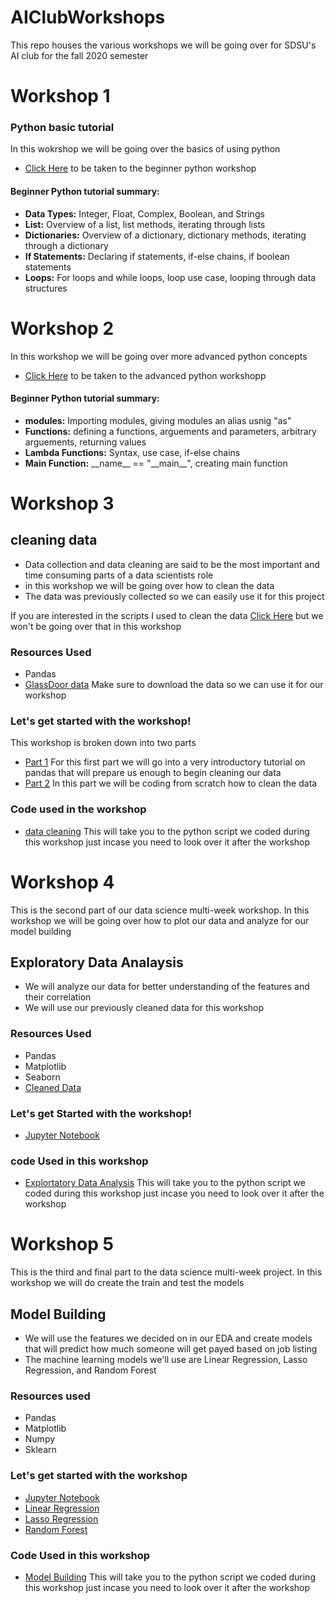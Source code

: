 # AIClubWorkshops
This repo houses the various workshops we will be going over for SDSU's AI club for the fall 2020 semester
# Workshop 1
### Python basic tutorial
In this wokrshop we will be going over the basics of using python
- [Click Here](https://github.com/HectorENevarez/AIClubWorkshops/blob/master/workshop1-Python_One/python_tutorial.ipynb) to be taken to the beginner python workshop<br>
#### Beginner Python tutorial summary:
- **Data Types:** Integer, Float, Complex, Boolean, and Strings
- **List:** Overview of a list, list methods, iterating through lists
- **Dictionaries:** Overview of a dictionary, dictionary methods, iterating through a dictionary
- **If Statements:** Declaring if statements, if-else chains, if boolean statements
- **Loops:** For loops and while loops, loop use case, looping through data structures
# Workshop 2
In this workshop we will be going over more advanced python concepts
- [Click Here](https://github.com/HectorENevarez/AIClubWorkshops/blob/master/workshop2-Python_Two/Advanced_python.ipynb) to be taken to the advanced python workshopp<br>
#### Beginner Python tutorial summary:
- **modules:** Importing modules, giving modules an alias usnig "as"
- **Functions:** defining a functions, arguements and parameters, arbitrary arguements, returning values
- **Lambda Functions:** Syntax, use case, if-else chains
- **Main Function:** \_\_name__ == "\_\_main__", creating main function

# Workshop 3
## cleaning data
- Data collection and data cleaning are said to be the most important and time consuming parts of a data scientists role
- in this workshop we will be going over how to clean the data
- The data was previously collected so we can easily use it for this project

If you are interested in the scripts I used to clean the data [Click Here](https://github.com/HectorENevarez/AIClubWorkshops/tree/master/workshop3-cleaningData/data-collection) but we won't be going over that in this workshop
### Resources Used
- Pandas
- [GlassDoor data](https://github.com/HectorENevarez/AIClubWorkshops/blob/master/workshop3-cleaningData/data-collection/glassdoor_job.csv) Make sure to download the data so we can use it for our workshop

### Let's get started with the workshop!
This workshop is broken down into two parts
- [Part 1](https://github.com/HectorENevarez/AIClubWorkshops/blob/master/workshop3-cleaningData/Pandas-Tutorial.ipynb) For this first part we will go into a very introductory tutorial on pandas that will prepare us enough to begin cleaning our data
- [Part 2](https://hub.gke.mybinder.org/user/jupyterlab-jupyterlab-demo-iceid4vl/lab) In this part we will be coding from scratch how to clean the data

### Code used in the workshop
- [data cleaning](https://github.com/HectorENevarez/AIClubWorkshops/blob/master/workshop3-cleaningData/data-cleaning.py) This will take you to the python script we coded during this workshop just incase you need to look over it after the workshop

# Workshop 4
This is the second part of our data science multi-week workshop. In this workshop we will be going over how to plot our data and analyze for our model building
## Exploratory Data Analaysis
- We will analyze our data for better understanding of the features and their correlation
- We will use our previously cleaned data for this workshop

### Resources Used
- Pandas
- Matplotlib
- Seaborn
- [Cleaned Data](https://github.com/HectorENevarez/AIClubWorkshops/blob/master/workshop3-cleaningData/Salary_Data_Cleaned.csv)

### Let's get Started with the workshop!
- [Jupyter Notebook](https://jupyter.org/try)

### code Used in this workshop
- [Explortatory Data Analysis](https://github.com/HectorENevarez/AIClubWorkshops/blob/master/Workshop4-EDA/Exploratory_Data_Analysis.ipynb) This will take you to the python script we coded during this workshop just incase you need to look over it after the workshop

# Workshop 5
This is the third and final part to the data science multi-week project. In this workshop we will do create the train and test the models
## Model Building
- We will use the features we decided on in our EDA and create models that will predict how much someone will get payed based on job listing
- The machine learning models we'll use are Linear Regression, Lasso Regression, and Random Forest
 
 ### Resources used
 - Pandas
 - Matplotlib
 - Numpy
 - Sklearn
 
 ### Let's get started with the workshop
 - [Jupyter Notebook](https://jupyter.org/try)
 - [Linear Regression](https://docs.google.com/presentation/d/1OE7mU9YThVaxI2YEwmZIL_7L9zrPfVJuMC2NchNdzqw/edit?usp=sharing)
 - [Lasso Regression](google.com)
 - [Random Forest](https://docs.google.com/presentation/d/1k7ZIhzCLB-C0TVyiBadRUIlthqWuctoAV3BWcTUBtbQ/edit?usp=sharing)
 ### Code Used in this workshop
 - [Model Building](https://github.com/HectorENevarez/AIClubWorkshops/blob/master/Workshop5-ModelBuilding/ModelBuilding.ipynb) This will take you to the python script we coded during this workshop just incase you need to look over it after the workshop
